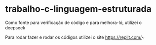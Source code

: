 # trabalho-c-linguagem-estruturada
Como fonte para verificação de código e para melhora-ló, utilizei o deepseek

Para rodar fazer e rodar os códigos utilizei o site https://replit.com/~
